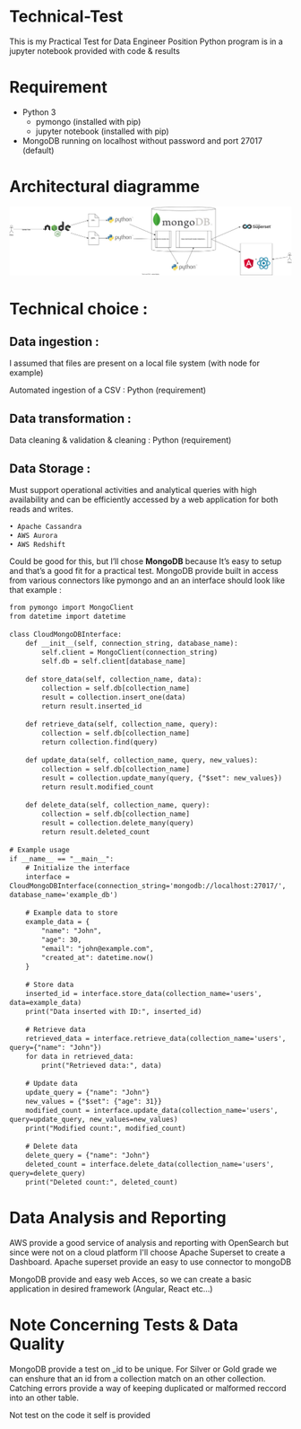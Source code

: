 # Technical-Test

This is my Practical Test for Data Engineer Position
Python program is in a jupyter notebook provided with code & results

# Requirement
- Python 3
  - pymongo (installed with pip)
  - jupyter notebook (installed with pip)
- MongoDB running on localhost without password and port 27017 (default)

# Architectural diagramme 
![Diagramme.svg](Diagramme.svg)

# Technical choice :
## Data ingestion :
I assumed that files are present on a local file system (with node for example)

Automated ingestion of a CSV : Python (requirement)
## Data transformation :
Data cleaning & validation & cleaning :  Python (requirement)
## Data Storage :
Must support operational activities and analytical queries with high availability and can be efficiently accessed by a web application for both reads and writes.

    • Apache Cassandra 
    • AWS Aurora
    • AWS Redshift

Could be good for this, but I’ll chose **MongoDB** because It’s easy to setup and that’s a good fit for a practical test. MongoDB provide built in access from various connectors like pymongo and an an 
interface should look like that example : 
```
from pymongo import MongoClient
from datetime import datetime

class CloudMongoDBInterface:
    def __init__(self, connection_string, database_name):
        self.client = MongoClient(connection_string)
        self.db = self.client[database_name]

    def store_data(self, collection_name, data):
        collection = self.db[collection_name]
        result = collection.insert_one(data)
        return result.inserted_id

    def retrieve_data(self, collection_name, query):
        collection = self.db[collection_name]
        return collection.find(query)

    def update_data(self, collection_name, query, new_values):
        collection = self.db[collection_name]
        result = collection.update_many(query, {"$set": new_values})
        return result.modified_count

    def delete_data(self, collection_name, query):
        collection = self.db[collection_name]
        result = collection.delete_many(query)
        return result.deleted_count

# Example usage
if __name__ == "__main__":
    # Initialize the interface
    interface = CloudMongoDBInterface(connection_string='mongodb://localhost:27017/', database_name='example_db')

    # Example data to store
    example_data = {
        "name": "John",
        "age": 30,
        "email": "john@example.com",
        "created_at": datetime.now()
    }

    # Store data
    inserted_id = interface.store_data(collection_name='users', data=example_data)
    print("Data inserted with ID:", inserted_id)

    # Retrieve data
    retrieved_data = interface.retrieve_data(collection_name='users', query={"name": "John"})
    for data in retrieved_data:
        print("Retrieved data:", data)

    # Update data
    update_query = {"name": "John"}
    new_values = {"$set": {"age": 31}}
    modified_count = interface.update_data(collection_name='users', query=update_query, new_values=new_values)
    print("Modified count:", modified_count)

    # Delete data
    delete_query = {"name": "John"}
    deleted_count = interface.delete_data(collection_name='users', query=delete_query)
    print("Deleted count:", deleted_count)
```

# Data Analysis and Reporting
AWS provide a good service of analysis and reporting with OpenSearch 
but since were not on a cloud platform I'll choose Apache Superset to create a Dashboard.
Apache superset provide an easy to use connector to mongoDB

MongoDB provide and easy web Acces, so we can create a basic application in desired framework (Angular, React etc...)

# Note Concerning Tests & Data Quality

MongoDB provide a test on _id to be unique. For Silver or Gold grade we can enshure that an id from a collection match on an other collection.
Catching errors provide a way of keeping duplicated or malformed reccord into an other table.

Not test on the code it self is provided 
